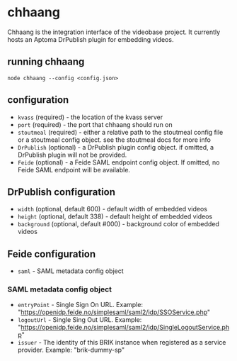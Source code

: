 # chhaang

Chhaang is the integration interface of the videobase project.  It
currently hosts an Aptoma DrPublish plugin for embedding videos.

## running chhaang

```
node chhaang --config <config.json>
```

## configuration

* `kvass` (required) - the location of the kvass server
* `port` (required) - the port that chhaang should run on
* `stoutmeal` (required) - either a relative path to the stoutmeal config file
  or a stoutmeal config object. see the stoutmeal docs for more info
* `DrPublish` (optional) - a DrPublish plugin config object. if omitted,
  a DrPublish plugin will not be provided.
* `Feide` (optional) - a Feide SAML endpoint config object.  If omitted,
  no Feide SAML endpoint will be available.

## DrPublish configuration

* `width` (optional, default 600) - default width of embedded videos
* `height` (optional, default 338) - default height of embedded videos
* `background` (optional, default #000) - background color of embedded videos

## Feide configuration

* `saml` - SAML metadata config object

### SAML metadata config object

* `entryPoint` - Single Sign On URL.  Example: "https://openidp.feide.no/simplesaml/saml2/idp/SSOService.php"
* `logoutUrl` - Single Sing Out URL.  Example: "https://openidp.feide.no/simplesaml/saml2/idp/SingleLogoutService.php"
* `issuer` - The identity of this BRIK instance when registered as a service provider.  Example: "brik-dummy-sp"
